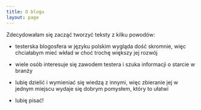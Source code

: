 ```yaml
---
title: O blogu
layout: page
---
```


Zdecydowałam się zacząć tworzyć teksty z kilku powodów:

- testerska blogosfera w języku polskim wygląda dość skromnie, więc chciałabym mieć wkład w choć trochę większy jej rozwój

- wiele osób interesuje się zawodem testera i szuka informacji o starcie w branży

- lubię dzielić i wymieniać się wiedzą z innymi, więc zbieranie jej w jednym miejscu wydaje się dobrym pomysłem, który to ułatwi


- lubię pisać!
